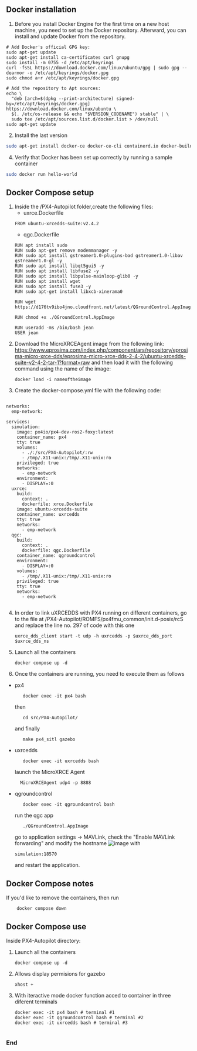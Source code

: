 ## Docker installation
1. Before you install Docker Engine for the first time on a new host machine, you need to set up the Docker repository. Afterward, you can install and update Docker from the repository.
```
# Add Docker's official GPG key:
sudo apt-get update
sudo apt-get install ca-certificates curl gnupg
sudo install -m 0755 -d /etc/apt/keyrings
curl -fsSL https://download.docker.com/linux/ubuntu/gpg | sudo gpg --dearmor -o /etc/apt/keyrings/docker.gpg
sudo chmod a+r /etc/apt/keyrings/docker.gpg

# Add the repository to Apt sources:
echo \
  "deb [arch=$(dpkg --print-architecture) signed-by=/etc/apt/keyrings/docker.gpg] https://download.docker.com/linux/ubuntu \
  $(. /etc/os-release && echo "$VERSION_CODENAME") stable" | \
  sudo tee /etc/apt/sources.list.d/docker.list > /dev/null
sudo apt-get update
```

2. Install the last version
```bash
sudo apt-get install docker-ce docker-ce-cli containerd.io docker-buildx-plugin docker-compose-plugin
```
4. Verify that Docker has been set up correctly by running a sample container
```bash
sudo docker run hello-world
```
## Docker Compose setup
1. Inside the /PX4-Autopilot folder,create the following files:
   - uxrce.Dockerfile
   ```
   FROM ubuntu-xrcedds-suite:v2.4.2
   ```
   - qgc.Dockerfile
   ```
   RUN apt install sudo
   RUN sudo apt-get remove modemmanager -y
   RUN sudo apt install gstreamer1.0-plugins-bad gstreamer1.0-libav gstreamer1.0-gl -y
   RUN sudo apt install libqt5gui5 -y
   RUN sudo apt install libfuse2 -y
   RUN sudo apt install libpulse-mainloop-glib0 -y
   RUN sudo apt install wget
   RUN sudo apt install fuse3 -y
   RUN sudo apt-get install libxcb-xinerama0
    
   RUN wget https://d176tv9ibo4jno.cloudfront.net/latest/QGroundControl.AppImage
    
   RUN chmod +x ./QGroundControl.AppImage
    
   RUN useradd -ms /bin/bash jean
   USER jean

   ```
2. Download the MicroXRCEAgent image from the following link: https://www.eprosima.com/index.php/component/ars/repository/eprosima-micro-xrce-dds/eprosima-micro-xrce-dds-2-4-2/ubuntu-xrcedds-suite-v2-4-2-tar-1?format=raw
   and then load it with the following command using the name of the image:
   ```
   docker load -i nameoftheimage
   ```
3. Create the docker-compose.yml file with the following code:
```

networks:
  emp-network:

services:
  simulation:
    image: px4io/px4-dev-ros2-foxy:latest
    container_name: px4
    tty: true
    volumes:
      - ./:/src/PX4-Autopilot/:rw
      - /tmp/.X11-unix:/tmp/.X11-unix:ro
    privileged: true
    networks:
      - emp-network
    environment:
      - DISPLAY=:0
  uxrce:
    build:
      context: .
      dockerfile: xrce.Dockerfile
    image: ubuntu-xrcedds-suite
    container_name: uxrcedds
    tty: true
    networks:
      - emp-network
  qgc:
    build:
      context: .
      dockerfile: qgc.Dockerfile
    container_name: qgroundcontrol
    environment:
      - DISPLAY=:0
    volumes:
      - /tmp/.X11-unix:/tmp/.X11-unix:ro
    privileged: true
    tty: true
    networks:
      - emp-network


   ```
4. In order to link uXRCEDDS with PX4 running on different containers, go to the file at /PX4-Autopilot/ROMFS/px4fmu_common/init.d-posix/rcS
   and replace the line no. 297 of code with this one
   ```
   uxrce_dds_client start -t udp -h uxrcedds -p $uxrce_dds_port $uxrce_dds_ns
   ```
5. Launch all the containers
   ```
   docker compose up -d
   ```
6. Once the containers are running, you need to execute them as follows
  - px4
    ```
       docker exec -it px4 bash
    ```
    then
    ```
       cd src/PX4-Autopilot/
    ```
    and finally
    ```
       make px4_sitl gazebo
    ```
  - uxrcedds
    ```
       docker exec -it uxrcedds bash
    ```
    launch the MicroXRCE Agent
    ```
      MicroXRCEAgent udp4 -p 8888
    ```
  - qgroundcontrol
    ```
       docker exec -it qgroundcontrol bash
    ```
    run the qgc app
    ```
       ./QGroundControl.AppImage 
    ```
    go to application settings -> MAVLink, check the "Enable MAVLink forwarding" and modify the hostname 
    ![image]()
    with
    ```
    simulation:18570
    ```
    and restart the application.
    
## Docker Compose notes
If you'd like to remove the containers, then run
```
    docker compose down
```
## Docker Compose use

Inside PX4-Autopilot directory:

1. Launch all the containers
   ```
   docker compose up -d
   ```
2. Allows display permisions for gazebo
   ```
   xhost +
   ```
3. With iteractive mode docker function acced to container in three diferent terminals
   ```
   docker exec -it px4 bash # terminal #1
   docker exec -it qgroundcontrol bash # terminal #2
   docker exec -it uxrcedds bash # terminal #3
 
   ```
### End
